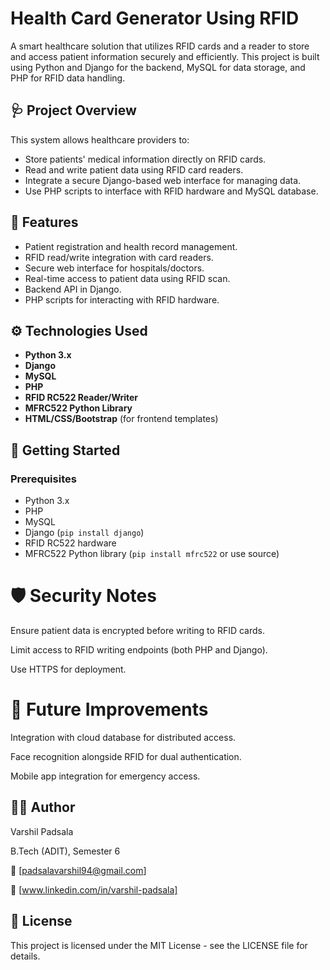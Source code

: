 # Health Card Generator Using RFID

A smart healthcare solution that utilizes RFID cards and a reader to store and access patient information securely and efficiently. This project is built using Python and Django for the backend, MySQL for data storage, and PHP for RFID data handling.

## 🩺 Project Overview

This system allows healthcare providers to:

- Store patients' medical information directly on RFID cards.
- Read and write patient data using RFID card readers.
- Integrate a secure Django-based web interface for managing data.
- Use PHP scripts to interface with RFID hardware and MySQL database.

## 📌 Features

- Patient registration and health record management.
- RFID read/write integration with card readers.
- Secure web interface for hospitals/doctors.
- Real-time access to patient data using RFID scan.
- Backend API in Django.
- PHP scripts for interacting with RFID hardware.

## ⚙️ Technologies Used

- **Python 3.x**
- **Django**
- **MySQL**
- **PHP**
- **RFID RC522 Reader/Writer**
- **MFRC522 Python Library**
- **HTML/CSS/Bootstrap** (for frontend templates)

## 🚀 Getting Started

### Prerequisites

- Python 3.x
- PHP
- MySQL
- Django (`pip install django`)
- RFID RC522 hardware
- MFRC522 Python library (`pip install mfrc522` or use source)


# 🛡️ Security Notes

Ensure patient data is encrypted before writing to RFID cards.

Limit access to RFID writing endpoints (both PHP and Django).

Use HTTPS for deployment.

# 🧪 Future Improvements

Integration with cloud database for distributed access.

Face recognition alongside RFID for dual authentication.

Mobile app integration for emergency access.

## 🙋‍♂️ Author

Varshil Padsala

B.Tech (ADIT), Semester 6

📧 [padsalavarshil94@gmail.com]

🔗 [www.linkedin.com/in/varshil-padsala]

## 📄 License

This project is licensed under the MIT License - see the LICENSE file for details.
